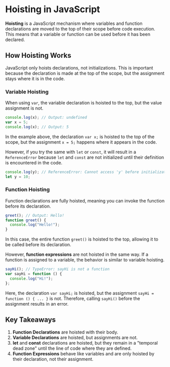 
# Hoisting in JavaScript

**Hoisting** is a JavaScript mechanism where variables and function declarations are moved to the top of their scope before code execution. This means that a variable or function can be used before it has been declared.

## How Hoisting Works

JavaScript only hoists declarations, not initializations. This is important because the declaration is made at the top of the scope, but the assignment stays where it is in the code.

### Variable Hoisting

When using `var`, the variable declaration is hoisted to the top, but the value assignment is not.

```javascript
console.log(x); // Output: undefined
var x = 5;
console.log(x); // Output: 5
```

In the example above, the declaration `var x;` is hoisted to the top of the scope, but the assignment `x = 5;` happens where it appears in the code.

However, if you try the same with `let` or `const`, it will result in a `ReferenceError` because `let` and `const` are not initialized until their definition is encountered in the code.

```javascript
console.log(y); // ReferenceError: Cannot access 'y' before initialization
let y = 10;
```

### Function Hoisting

Function declarations are fully hoisted, meaning you can invoke the function before its declaration.

```javascript
greet(); // Output: Hello!
function greet() {
  console.log("Hello!");
}
```

In this case, the entire function `greet()` is hoisted to the top, allowing it to be called before its declaration.

However, **function expressions** are not hoisted in the same way. If a function is assigned to a variable, the behavior is similar to variable hoisting.

```javascript
sayHi(); // TypeError: sayHi is not a function
var sayHi = function () {
  console.log("Hi!");
};
```

Here, the declaration `var sayHi;` is hoisted, but the assignment `sayHi = function () { ... }` is not. Therefore, calling `sayHi()` before the assignment results in an error.

## Key Takeaways

1. **Function Declarations** are hoisted with their body.
2. **Variable Declarations** are hoisted, but assignments are not.
3. **let** and **const** declarations are hoisted, but they remain in a "temporal dead zone" until the line of code where they are defined.
4. **Function Expressions** behave like variables and are only hoisted by their declaration, not their assignment.
